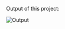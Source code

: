 Output of this project:

![Output](https://github.com/Afnan5750/Weather/assets/155257728/7f049ae5-ba14-4237-9c8e-be3726f067fe)
